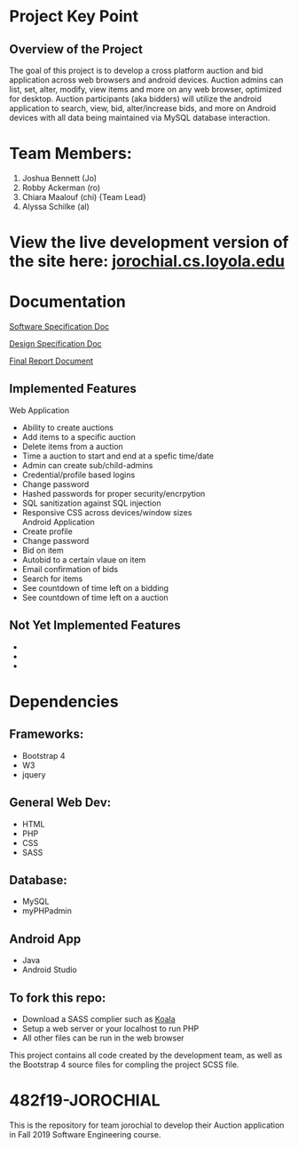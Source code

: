 # Project Key Point
## Overview of the Project 
The goal of this project is to develop a cross platform auction and bid application across web browsers and android devices. Auction admins can list, set, alter, modify, view items and more on any web browser, optimized for desktop. Auction participants (aka bidders) will utilize the android application to search, view, bid, alter/increase bids, and more on Android devices with all data being maintained via MySQL database interaction. 

# Team Members:
1. Joshua Bennett (Jo)
2. Robby Ackerman (ro)
3. Chiara Maalouf (chi) {Team Lead} 
4. Alyssa Schilke (al)

# View the live development version of the site here: [jorochial.cs.loyola.edu](http://jorochial.cs.loyola.edu/html/index.php)


# Documentation

[Software Specification Doc](https://docs.google.com/document/d/1FqCSX0mkYGmzBUIB0VnIK-IrNWB5HTUl3e_dMB7CK28/edit?usp=sharing)

[Design Specification Doc](https://docs.google.com/document/d/1FPO10swg8NkEMLQjEbMFuLM_w9yK_ZRpLC_51IIXfGM/edit?usp=sharing)

[Final Report Document](https://docs.google.com/document/d/1FqCSX0mkYGmzBUIB0VnIK-IrNWB5HTUl3e_dMB7CK28/edit?usp=sharing)

## Implemented Features
Web Application
- Ability to create auctions
- Add items to a specific auction
- Delete items from a auction
- Time a auction to start and end at a spefic time/date
- Admin can create sub/child-admins 
- Credential/profile based logins
- Change password
- Hashed passwords for proper security/encrpytion 
- SQL sanitization against SQL injection
- Responsive CSS across devices/window sizes  
Android Application
- Create profile
- Change password
- Bid on item
- Autobid to a certain vlaue on item
- Email confirmation of bids
- Search for items
- See countdown of time left on a bidding
- See countdown of time left on a auction

## Not Yet Implemented Features
-
-
-


# Dependencies

## Frameworks:
- Bootstrap 4
- W3
- jquery

## General Web Dev:
- HTML
- PHP
- CSS
- SASS

## Database:
- MySQL
- myPHPadmin  

## Android App
- Java
- Android Studio 

## To fork this repo:
- Download a SASS complier such as [Koala](http://koala-app.com/)
- Setup a web server or your localhost to run PHP
- All other files can be run in the web browser

This project contains all code created by the development team, as well as the Bootstrap 4 source files for compling the project SCSS file.

# 482f19-JOROCHIAL
This is the repository for team jorochial to develop their Auction application in Fall 2019 Software Engineering course. 
